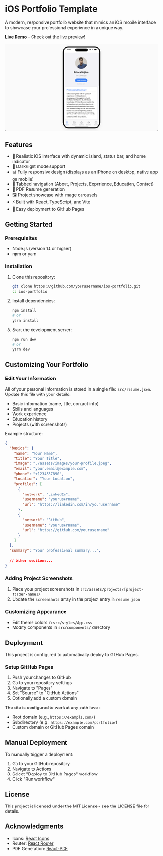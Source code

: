 # iOS Portfolio Template

A modern, responsive portfolio website that mimics an iOS mobile interface to showcase your professional experience in a unique way.

**[Live Demo](https://princesojitra.me/ios-portfolio/)** - Check out the live preview!

![iOS Portfolio Preview](./src/assets/preview.png)

## Features

- 📱 Realistic iOS interface with dynamic island, status bar, and home indicator
- 🌙 Dark/light mode support
- 📊 Fully responsive design (displays as an iPhone on desktop, native app on mobile)
- 🧩 Tabbed navigation (About, Projects, Experience, Education, Contact)
- 📝 PDF Resume generation
- 🖼️ Project showcase with image carousels
- ⚡ Built with React, TypeScript, and Vite
- 🚀 Easy deployment to GitHub Pages

## Getting Started

### Prerequisites

- Node.js (version 14 or higher)
- npm or yarn

### Installation

1. Clone this repository:
   ```bash
   git clone https://github.com/yourusername/ios-portfolio.git
   cd ios-portfolio
   ```

2. Install dependencies:
   ```bash
   npm install
   # or
   yarn install
   ```

3. Start the development server:
   ```bash
   npm run dev
   # or
   yarn dev
   ```

## Customizing Your Portfolio

### Edit Your Information

All of your personal information is stored in a single file: `src/resume.json`. Update this file with your details:

- Basic information (name, title, contact info)
- Skills and languages
- Work experience
- Education history
- Projects (with screenshots)

Example structure:

```json
{
  "basics": {
    "name": "Your Name",
    "title": "Your Title",
    "image": "./assets/images/your-profile.jpeg",
    "email": "your.email@example.com",
    "phone": "+1234567890",
    "location": "Your Location",
    "profiles": [
      {
        "network": "LinkedIn",
        "username": "yourusername",
        "url": "https://linkedin.com/in/yourusername"
      },
      {
        "network": "GitHub",
        "username": "yourusername",
        "url": "https://github.com/yourusername"
      }
    ]
  },
  "summary": "Your professional summary...",
  
  // Other sections...
}
```

### Adding Project Screenshots

1. Place your project screenshots in `src/assets/projects/[project-folder-name]/`
2. Update the `screenshots` array in the project entry in `resume.json`

### Customizing Appearance

- Edit theme colors in `src/styles/App.css`
- Modify components in `src/components/` directory

## Deployment

This project is configured to automatically deploy to GitHub Pages.

### Setup GitHub Pages

1. Push your changes to GitHub
2. Go to your repository settings
3. Navigate to "Pages"
4. Set "Source" to "GitHub Actions"
5. Optionally add a custom domain

The site is configured to work at any path level:
- Root domain (e.g., `https://example.com/`)
- Subdirectory (e.g., `https://example.com/portfolio/`)
- Custom domain or GitHub Pages domain

## Manual Deployment

To manually trigger a deployment:

1. Go to your GitHub repository
2. Navigate to Actions
3. Select "Deploy to GitHub Pages" workflow
4. Click "Run workflow"

## License

This project is licensed under the MIT License - see the LICENSE file for details.

## Acknowledgments

- Icons: [React Icons](https://react-icons.github.io/react-icons/)
- Router: [React Router](https://reactrouter.com/)
- PDF Generation: [React-PDF](https://react-pdf.org/) 
